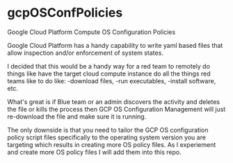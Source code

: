 # gcpOSConfPolicies
Google Cloud Platform Compute OS Configuration Policies

Google Cloud Platform has a handy capability to write yaml based files that allow inspection and/or enforcement of system states. 

I decided that this would be a handy way for a red team to remotely do things like have the target cloud compute instance do all the things red teams like to do like: -download files, -run executables, -install software, etc. 

What's great is if Blue team or an admin discovers the activity and deletes the file or kills the process then GCP OS Configuration Management will just re-download the file and make sure it is running. 

The only downside is that you need to tailor the GCP OS configuration policy script files specifically to the operating system version you are targeting which results in creating more OS policy files. As I experiement and create more OS policy files I will add them into this repo. 
